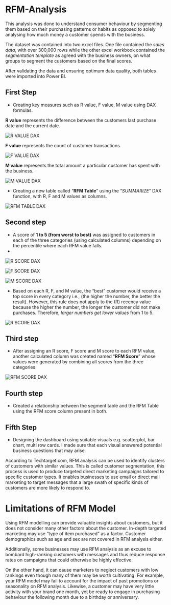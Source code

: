 # RFM-Analysis

This analysis was done to understand consumer behaviour by segmenting them based on their purchasing patterns or habits as opposed to solely analysing how much money a customer spends with the business. 

The dataset was contained into two excel files. One file contained the *sales data*, with over 300,000 rows while the other excel workbook contained the *segmentation template* as agreed with the business owners, on what groups to segment the customers based on the final scores.

After validating the data and ensuring optimum data quality, both tables were imported into Power BI.

## First Step 
-	Creating key measures such as R value, F value, M value using DAX formulas.

**R value** represents the difference between the customers last purchase date and the current date.

![R VALUE DAX](https://user-images.githubusercontent.com/115559534/220896939-f2cd7f0f-825d-4499-809b-ebf11c00ae86.jpg)

**F value** represents the count of customer transactions.

![F VALUE DAX](https://user-images.githubusercontent.com/115559534/220897127-3ab2e698-abc8-4be8-afec-8135ae26c102.jpg)

**M value** represents the total amount a particular customer has spent with the business.

![M VALUE DAX](https://user-images.githubusercontent.com/115559534/220897177-17176e30-fa3f-4331-be61-97b9fdcf2d2d.jpg)

- Creating a new table called “**RFM Table**” using the “*SUMMARIZE*” DAX function, with R, F and M values as columns.

![RFM TABLE DAX](https://user-images.githubusercontent.com/115559534/220897252-5512e2b7-2443-49fa-afc7-b41d452562f6.jpg)


## Second step
- A score of **1 to 5 (from worst to best)** was assigned to customers in each of the three categories (using calculated columns) depending on the percentile where each RFM value falls.
- 
![R SCORE DAX](https://user-images.githubusercontent.com/115559534/220897701-1d052cdc-a730-4d8c-b324-9578f63ec842.jpg)

![F SCORE DAX](https://user-images.githubusercontent.com/115559534/220897776-b764392d-7b15-48e1-b86a-19c580d071b9.jpg)

![M SCORE DAX](https://user-images.githubusercontent.com/115559534/220897817-be90bbee-504f-41f1-b8a0-f4fc4911b0d9.jpg)

- Based on each R, F, and M value, the “best” customer would receive a top score in every category i.e., (the higher the number, the better the result). However, this rule does not apply to the (R) recency value because the higher the number, the longer the customer did not make purchases. Therefore, *larger numbers get lower values* from 1 to 5.

![R SCORE DAX](https://user-images.githubusercontent.com/115559534/220897535-43162a6b-7cce-4149-8b95-7cedcee6fec1.jpg)

## Third step
- After assigning an R score, F score and M score to each RFM value, another calculated column was created named “**RFM Score**” whose values were generated by combining all scores from the three categories.

![RFM SCORE DAX](https://user-images.githubusercontent.com/115559534/220897427-9779b400-9dba-4cf2-893b-47158bf762f5.jpg)

## Fourth step
-	Created a relationship between the segment table and the RFM Table using the RFM score column present in both.

## Fifth Step
- Designing the dashboard using suitable visuals e.g. scatterplot, bar chart, multi row cards. I made sure that each visual answered potential business questions that may arise.

According to Techtarget.com, RFM analysis can be used to identify clusters of customers with similar values. This is called customer segmentation, this process is used to produce targeted direct marketing campaigns tailored to specific customer types. It enables businesses to use email or direct mail marketing to target messages that a large swath of specific kinds of customers are more likely to respond to.

# Limitations of RFM Model
Using RFM modelling can provide valuable insights about customers, but it does not consider many other factors about the customer. In-depth targeted marketing may use “type of item purchased” as a factor. Customer demographics such as age and sex are not covered in RFM analysis either. 

Additionally, some businesses may use RFM analysis as an excuse to bombard high-ranking customers with messages and thus reduce response rates on campaigns that could otherwise be highly effective. 

On the other hand, it can cause marketers to neglect customers with low rankings even though many of them may be worth cultivating. For example, your RFM model may fail to account for the impact of past promotions or seasonality on RFM analysis. Likewise, a customer may have very little activity with your brand one month, yet be ready to engage in purchasing behaviour the following month due to a birthday or anniversary.
